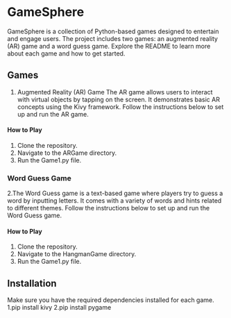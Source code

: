 # GameSphere
GameSphere is a collection of Python-based games designed to entertain and engage users. The project includes two games: an augmented reality (AR) game and a word guess game. Explore the README to learn more about each game and how to get started.
## Games
1. Augmented Reality (AR) Game
The AR game allows users to interact with virtual objects by tapping on the screen. It demonstrates basic AR concepts using the Kivy framework. Follow the instructions below to set up and run the AR game.
#### How to Play
1. Clone the repository.
2. Navigate to the ARGame directory.
3. Run the Game1.py file.
###  Word Guess Game
2.The Word Guess game is a text-based game where players try to guess a word by inputting letters. It comes with a variety of words and hints related to different themes. Follow the instructions below to set up and run the Word Guess game.
#### How to Play
1. Clone the repository.
2. Navigate to the HangmanGame directory.
3. Run the Game1.py file.
## Installation
Make sure you have the required dependencies installed for each game.
1.pip install kivy
2.pip install pygame
